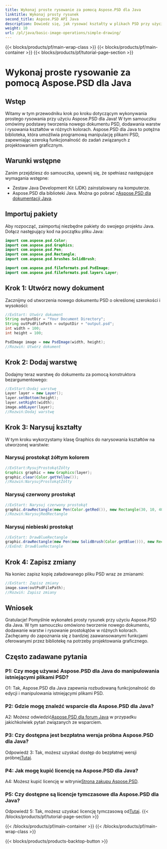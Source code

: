 ```yaml
---
title: Wykonaj proste rysowanie za pomocą Aspose.PSD dla Java
linktitle: Wykonaj prosty rysunek
second_title: Aspose.PSD API Java
description: Dowiedz się, jak rysować kształty w plikach PSD przy użyciu Aspose.PSD dla Java. Ten przewodnik krok po kroku opisuje tworzenie, dodawanie warstw i rysowanie za pomocą przykładów kodu.
weight: 10
url: /pl/java/basic-image-operations/simple-drawing/
---
```


{{< blocks/products/pf/main-wrap-class >}}
{{< blocks/products/pf/main-container >}}
{{< blocks/products/pf/tutorial-page-section >}}

# Wykonaj proste rysowanie za pomocą Aspose.PSD dla Java

## Wstęp

Witamy w tym przewodniku krok po kroku dotyczącym wykonywania prostego rysowania przy użyciu Aspose.PSD dla Java! W tym samouczku omówimy podstawy tworzenia nowego dokumentu PSD, dodawania warstw i rysowania kształtów w różnych kolorach. Aspose.PSD dla Java to potężna biblioteka, która umożliwia programową manipulację plikami PSD, zapewniając szeroką funkcjonalność do zadań związanych z projektowaniem graficznym.

## Warunki wstępne

Zanim przejdziesz do samouczka, upewnij się, że spełniasz następujące wymagania wstępne:

- Zestaw Java Development Kit (JDK) zainstalowany na komputerze.
- Aspose.PSD dla biblioteki Java. Można go pobrać z[Aspose.PSD dla dokumentacji Java](https://reference.aspose.com/psd/java/).

## Importuj pakiety

Aby rozpocząć, zaimportuj niezbędne pakiety do swojego projektu Java. Dołącz następujący kod na początku pliku Java:

```java
import com.aspose.psd.Color;
import com.aspose.psd.Graphics;
import com.aspose.psd.Pen;
import com.aspose.psd.Rectangle;
import com.aspose.psd.brushes.SolidBrush;

import com.aspose.psd.fileformats.psd.PsdImage;
import com.aspose.psd.fileformats.psd.layers.Layer;
```

## Krok 1: Utwórz nowy dokument

Zacznijmy od utworzenia nowego dokumentu PSD o określonej szerokości i wysokości:

```java
//ExStart: Utwórz dokument
String outputDir = "Your Document Directory";
String outPsdFilePath = outputDir + "output.psd";
int width = 100;
int height = 100;

PsdImage image = new PsdImage(width, height);
//Rozwiń: Utwórz dokument
```

## Krok 2: Dodaj warstwę

Dodajmy teraz warstwę do dokumentu za pomocą konstruktora bezargumentowego:

```java
//ExStart:Dodaj warstwę
Layer layer = new Layer();
layer.setBottom(height);
layer.setRight(width);
image.addLayer(layer);
//Rozwiń:Dodaj warstwę
```

## Krok 3: Narysuj kształty

W tym kroku wykorzystamy klasę Graphics do narysowania kształtów na utworzonej warstwie:

### Narysuj prostokąt żółtym kolorem

```java
//ExStart:RysujProstokątŻółty
Graphics graphic = new Graphics(layer);
graphic.clear(Color.getYellow());
//Rozwiń:NarysujProstokątŻółty
```

### Narysuj czerwony prostokąt

```java
//ExStart: Narysuj czerwony prostokąt
graphic.drawRectangle(new Pen(Color.getRed()), new Rectangle(30, 10, 40, 80));
//Rozwiń:NarysujRedRectangle
```

### Narysuj niebieski prostokąt

```java
//ExStart: DrawBlueRectangle
graphic.drawRectangle(new Pen(new SolidBrush(Color.getBlue())), new Rectangle(10, 30, 80, 40));
//ExEnd: DrawBlueRectangle
```

## Krok 4: Zapisz zmiany

Na koniec zapisz kopię załadowanego pliku PSD wraz ze zmianami:

```java
//ExStart: Zapisz zmiany
image.save(outPsdFilePath);
//Rozwiń: Zapisz zmiany
```

## Wniosek

Gratulacje! Pomyślnie wykonałeś prosty rysunek przy użyciu Aspose.PSD dla Java. W tym samouczku omówiono tworzenie nowego dokumentu, dodawanie warstw i rysowanie prostokątów w różnych kolorach. Zachęcamy do zapoznania się z bardziej zaawansowanymi funkcjami oferowanymi przez bibliotekę na potrzeby projektowania graficznego.

## Często zadawane pytania

### P1: Czy mogę używać Aspose.PSD dla Java do manipulowania istniejącymi plikami PSD?

O1: Tak, Aspose.PSD dla Java zapewnia rozbudowaną funkcjonalność do edycji i manipulowania istniejącymi plikami PSD.

### P2: Gdzie mogę znaleźć wsparcie dla Aspose.PSD dla Java?

 A2: Możesz odwiedzić[Aspose.PSD dla forum Java](https://forum.aspose.com/c/psd/34) w przypadku jakichkolwiek pytań związanych ze wsparciem.

### P3: Czy dostępna jest bezpłatna wersja próbna Aspose.PSD dla Java?

 Odpowiedź 3: Tak, możesz uzyskać dostęp do bezpłatnej wersji próbnej[Tutaj](https://releases.aspose.com/).

### P4: Jak mogę kupić licencję na Aspose.PSD dla Java?

 A4: Możesz kupić licencję w witrynie[Strona zakupu Aspose.PSD](https://purchase.aspose.com/buy).

### P5: Czy dostępne są licencje tymczasowe dla Aspose.PSD dla Java?

 Odpowiedź 5: Tak, możesz uzyskać licencję tymczasową od[Tutaj](https://purchase.aspose.com/temporary-license/).
{{< /blocks/products/pf/tutorial-page-section >}}

{{< /blocks/products/pf/main-container >}}
{{< /blocks/products/pf/main-wrap-class >}}

{{< blocks/products/products-backtop-button >}}
